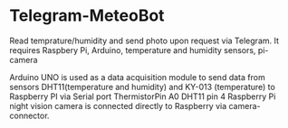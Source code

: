 # Telegram-MeteoBot
Read temprature/humidity and send photo upon request via Telegram. It requires Raspbery Pi, Arduino, temperature and humidity sensors, pi-camera

Arduino UNO is used as a data acquisition module to send data from sensors DHT11(temperature and humidity) and KY-013 (temperature) to Raspberry PI via Serial port
  ThermistorPin A0
  DHT11 pin 4
Raspberry Pi night vision camera is connected directly to Raspberry via camera-connector.

